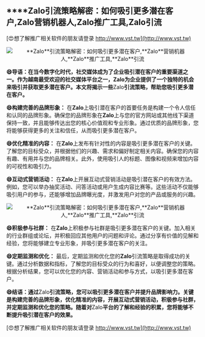 ## ****Zalo**引流策略解密：如何吸引更多潜在客户,**Zalo**营销机器人,**Zalo**推广工具,**Zalo**引流**

[😍想了解推广相关软件的朋友请登录 http://www.vst.tw](http://www.vst.tw)

 <center><img src="https://vst.tw/MP4/tuiguang/png/7.png" alt="**Zalo**引流策略解密：如何吸引更多潜在客户,**Zalo**营销机器人,**Zalo**推广工具,**Zalo**引流"></center>

**😄导语：在当今数字化时代，社交媒体成为了企业吸引潜在客户的重要渠道之一。作为越南最受欢迎的社交媒体平台之一，**Zalo**为企业提供了一个独特的机会来吸引并获取更多潜在客户。本文将揭示一些**Zalo**引流策略，帮助您吸引更多潜在客户。**

**😄构建完善的品牌形象：**
在**Zalo**上吸引潜在客户的首要任务是构建一个令人信任和认同的品牌形象。确保您的品牌形象在**Zalo**上与您的官方网站或其他线下渠道保持一致，并且能够传达出您的核心价值观和专业形象。通过优质的品牌形象，您将能够获得更多的关注和信任，从而吸引更多潜在客户。

**😄优化精准的内容：**
在**Zalo**上发布有针对性的内容是吸引更多潜在客户的关键。了解您的目标受众，并根据他们的兴趣、需求和偏好制定相关内容。确保您的内容有趣、有用并与您的品牌相关。此外，使用吸引人的标题、图像和视频来增加内容的可视性和吸引力。

**😄互动式营销活动：**
在**Zalo**上开展互动式营销活动是吸引潜在客户的有效方法。例如，您可以举办抽奖活动、问答活动或用户生成内容比赛等。这些活动不仅能够吸引用户的参与，还能够增加品牌曝光度，并激发用户对您的产品或服务的兴趣。

 <center><img src="https://vst.tw/MP4/tuiguang/png/5.png" alt="**Zalo**引流策略解密：如何吸引更多潜在客户,**Zalo**营销机器人,**Zalo**推广工具,**Zalo**引流"></center>

**😄积极参与社群：**
在**Zalo**上积极参与社群是吸引更多潜在客户的关键。加入相关的行业群组或论坛，并积极回应其他用户的问题和评论。通过分享有价值的见解和经验，您将能够建立专业形象，并吸引更多潜在客户的关注。

**😄定期监测和优化：**
最后，定期监测和优化您的**Zalo**引流策略是取得成功的关键。通过分析数据和指标，了解您的目标受众的行为和喜好，以便调整您的策略。根据分析结果，您可以优化您的内容、营销活动和参与方式，以吸引更多潜在客户。

**😄结语：通过**Zalo**引流策略，您可以吸引更多潜在客户并提升品牌影响力。关键是构建完善的品牌形象，优化精准的内容，开展互动式营销活动，积极参与社群，并定期监测和优化您的策略。随着对**Zalo**平台的了解和经验的积累，您将能够不断提升吸引潜在客户的效果。**

[😍想了解推广相关软件的朋友请登录 http://www.vst.tw](http://www.vst.tw)



